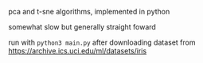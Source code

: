 pca and t-sne algorithms, implemented in python

somewhat slow but generally straight foward

run with `python3 main.py` after downloading dataset from https://archive.ics.uci.edu/ml/datasets/iris
